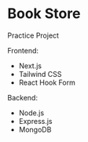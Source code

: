 # Book Store 

Practice Project


Frontend:
- Next.js
- Tailwind CSS
- React Hook Form

Backend:
- Node.js
- Express.js
- MongoDB